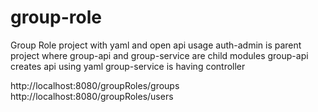 # group-role
Group Role project with yaml and open api usage
auth-admin is parent project where group-api and group-service are child modules
group-api creates api using yaml
group-service is having controller

http://localhost:8080/groupRoles/groups
http://localhost:8080/groupRoles/users
